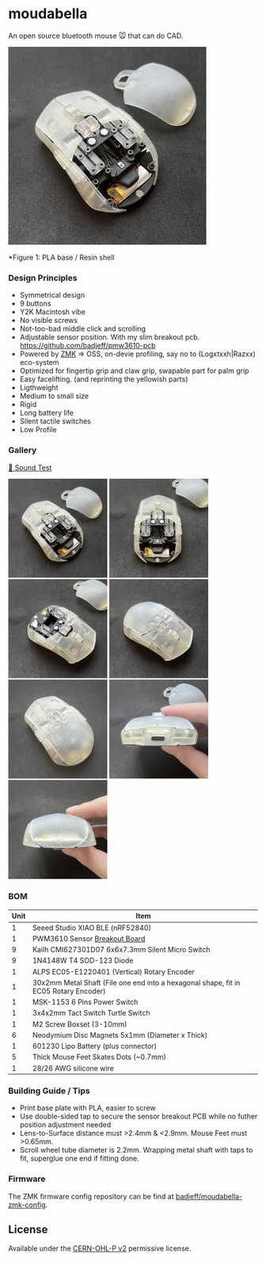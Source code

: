 # moudabella

An open source bluetooth mouse 🐭 that can do CAD.

<img src="./imgs/c2.jpeg" width="400">

*Figure 1: PLA base / Resin shell

### Design Principles
- Symmetrical design
- 9 buttons
- Y2K Macintosh vibe
- No visible screws
- Not-too-bad middle click and scrolling
- Adjustable sensor position. With my slim breakout pcb. https://github.com/badjeff/pmw3610-pcb
- Powered by [ZMK](https://github.com/zmkfirmware/zmk) => OSS, on-devie profiling, say no to (Logxtxxh|Razxx) eco-system
- Optimized for fingertip grip and claw grip, swapable part for palm grip
- Easy facelifting. (and reprinting the yellowish parts)
- Ligthweight
- Medium to small size
- Rigid
- Long battery life
- Silent tactile switches
- Low Profile

### Gallery

[🎥 Sound Test](https://imgur.com/a/Uihee3r)

<img src="./imgs/c2.jpeg" width="200">
<img src="./imgs/c4.jpeg" width="200">
<img src="./imgs/c5.jpeg" width="200">
<img src="./imgs/c6.jpeg" width="200">
<img src="./imgs/c1.jpeg" width="200">
<img src="./imgs/c3.jpeg" width="200">
<img src="./imgs/c7.jpeg" width="200">


### BOM
|Unit|Item|
|-|-|
|1|Seeed Studio XIAO BLE (nRF52840)|
|1|PWM3610 Sensor [Breakout Board](https://github.com/badjeff/pmw3610-pcb)|
|9|Kailh CMI627301D07 6x6x7.3mm Silent Micro Switch|
|9|1N4148W T4 SOD-123 Diode|
|1|ALPS EC05-E1220401 (Vertical) Rotary Encoder|
|1|30x2mm Metal Shaft (File one end into a hexagonal shape, fit in EC05 Rotary Encoder)|
|1|MSK-1153 6 Pins Power Switch|
|1|3x4x2mm Tact Switch Turtle Switch|
|1|M2 Screw Boxset (3-10mm)|
|6|Neodymium Disc Magnets 5x1mm (Diameter x Thick)|
|1|601230 Lipo Battery (plus connector)|
|5|Thick Mouse Feet Skates Dots (~0.7mm)|
|1|28/26 AWG silicone wire|


### Building Guide / Tips

- Print base plate with PLA, easier to screw
- Use double-sided tap to secure the sensor breakout PCB while no futher position adjustment needed
- Lens-to-Surface distance must >2.4mm & <2.9mm. Mouse Feet must >0.65mm.
- Scroll wheel tube diameter is 2.2mm. Wrapping metal shaft with taps to fit, superglue one end if fitting done.


### Firmware

The ZMK firmware config repository can be find at [badjeff/moudabella-zmk-config](https://github.com/badjeff/moudabella-zmk-config).


## License

Available under the [CERN-OHL-P v2](/LICENSE) permissive license.
